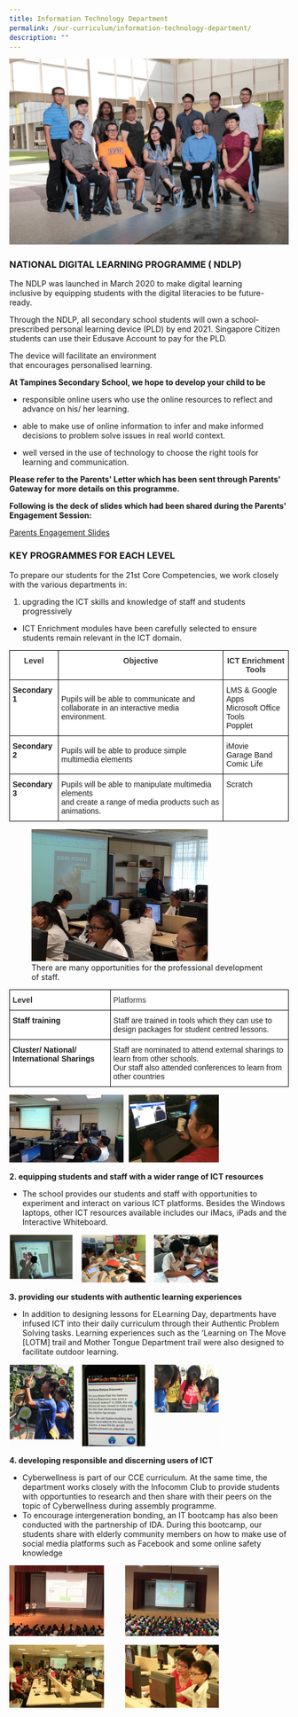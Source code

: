 ```yaml
---
title: Information Technology Department
permalink: /our-curriculum/information-technology-department/
description: ""
---
```

![](/images/CPA%20IT%20department.png)

### NATIONAL DIGITAL LEARNING PROGRAMME ( NDLP)

The NDLP was launched in March 2020 to make digital learning inclusive by equipping students with the digital literacies to be future-ready. 

  
Through the NDLP, all secondary school students will own a school-prescribed personal learning device (PLD) by end 2021. Singapore Citizen students can use their Edusave Account to pay for the PLD.

  
The device will facilitate an environment that encourages personalised learning.

**At Tampines Secondary School, we hope to develop your child to be**  

* responsible online users who use the online resources to reflect and advance on his/ her learning.

* able to make use of online information to infer and make informed decisions to problem solve issues in real world context. 

* well versed in the use of technology to choose the right tools for learning and communication.

**Please refer to the Parents' Letter which has been sent through Parents' Gateway for more details on this programme.** 

**Following is the deck of slides which had been shared during the Parents' Engagement Session:**

[Parents Engagement Slides](/files/TPSS%20Parents%20Meeting%20Slides.pdf)

### KEY PROGRAMMES FOR EACH LEVEL

To prepare our students for the 21st Core Competencies, we work closely with the various departments in:

1. upgrading the ICT skills and knowledge of staff and students progressively

* ICT Enrichment modules have been carefully selected to ensure students remain relevant in the ICT domain.

<style type="text/css">
.tg  {border-collapse:collapse;border-spacing:0;}
.tg td{border-color:black;border-style:solid;border-width:1px;font-family:Arial, sans-serif;font-size:14px;
  overflow:hidden;padding:10px 5px;word-break:normal;}
.tg th{border-color:black;border-style:solid;border-width:1px;font-family:Arial, sans-serif;font-size:14px;
  font-weight:normal;overflow:hidden;padding:10px 5px;word-break:normal;}
.tg .tg-euwl{background-color:#FFF;color:#333333;font-weight:bold;text-align:center;vertical-align:top}
.tg .tg-dgl5{background-color:#FFF;font-weight:bold;text-align:left;vertical-align:top}
.tg .tg-zr06{background-color:#FFF;text-align:left;vertical-align:middle}
.tg .tg-ktyi{background-color:#FFF;text-align:left;vertical-align:top}
</style>
<table class="tg">
<thead>
  <tr>
    <th class="tg-euwl">Level</th>
    <th class="tg-euwl">Objective</th>
    <th class="tg-euwl">ICT Enrichment Tools</th>
  </tr>
</thead>
<tbody>
  <tr>
    <td class="tg-dgl5">Secondary 1</td>
    <td class="tg-zr06">Pupils will  be able to communicate and collaborate in an interactive media environment.</td>
    <td class="tg-ktyi">LMS &amp; Google Apps<br>Microsoft Office Tools<br>Popplet</td>
  </tr>
  <tr>
    <td class="tg-dgl5">Secondary 2</td>
    <td class="tg-zr06">Pupils will  be able to produce simple multimedia elements</td>
    <td class="tg-ktyi">iMovie<br>Garage Band<br>Comic Life</td>
  </tr>
  <tr>
    <td class="tg-dgl5">Secondary 3</td>
    <td class="tg-zr06">Pupils will  be able to manipulate multimedia elements<br>and create a range of media products such as animations.</td>
    <td class="tg-ktyi">Scratch</td>
  </tr>
</tbody>
</table>



<figure>
<img src="/images/ICT%20Enrichment%201.jpg" style="width:75%">
<figcaption>There are many opportunities for the professional development of staff.</figcaption>
</figure>

<style type="text/css">
.tg  {border-collapse:collapse;border-spacing:0;}
.tg td{border-color:black;border-style:solid;border-width:1px;font-family:Arial, sans-serif;font-size:14px;
  overflow:hidden;padding:10px 5px;word-break:normal;}
.tg th{border-color:black;border-style:solid;border-width:1px;font-family:Arial, sans-serif;font-size:14px;
  font-weight:normal;overflow:hidden;padding:10px 5px;word-break:normal;}
.tg .tg-az2b{background-color:#FFF;color:#333333;font-weight:bold;text-align:left;vertical-align:top}
.tg .tg-3c4u{background-color:#FFF;color:#333333;text-align:left;vertical-align:top}
.tg .tg-dgl5{background-color:#FFF;font-weight:bold;text-align:left;vertical-align:top}
.tg .tg-zr06{background-color:#FFF;text-align:left;vertical-align:middle}
.tg .tg-ktyi{background-color:#FFF;text-align:left;vertical-align:top}
</style>
<table class="tg">
<thead>
  <tr>
    <th class="tg-az2b">Level</th>
    <th class="tg-3c4u" colspan="2">Platforms</th>
  </tr>
</thead>
<tbody>
  <tr>
    <td class="tg-dgl5">Staff training</td>
    <td class="tg-zr06" colspan="2">Staff are trained in tools which they can use to design packages for student centred lessons.</td>
  </tr>
  <tr>
    <td class="tg-dgl5">Cluster/ National/ International Sharings</td>
    <td class="tg-ktyi" colspan="2">Staff are nominated to attend external sharings to learn from other schools.<br>Our staff also attended conferences to learn from other countries</td>
  </tr>
</tbody>
</table>

<img src="/images/ict%202.png" style="width:75%">

**2. equipping students and staff with a wider range of ICT resources**  

*   The school provides our students and staff with opportunities to experiment and interact on various ICT platforms. Besides the Windows laptops, other ICT resources available includes our iMacs, iPads and the Interactive Whiteboard.

<img src="/images/ict%203.png" style="width:75%">

**3. providing our students with authentic learning experiences**  

*   In addition to designing lessons for ELearning Day, departments have infused ICT into their daily curriculum through their Authentic Problem Solving tasks. Learning experiences such as the ‘Learning on The Move [LOTM] trail and Mother Tongue Department trail were also designed to facilitate outdoor learning.

<img src="/images/ict%204.png" style="width:75%">

**4. developing responsible and discerning users of ICT**

*   Cyberwellness is part of our CCE curriculum. At the same time, the department works closely with the Infocomm Club to provide students with opportunties to research and then share with their peers on the topic of Cyberwellness during assembly programme.
*   To encourage intergeneration bonding, an IT bootcamp has also been conducted with the partnership of IDA. During this bootcamp, our students share with elderly community members on how to make use of social media platforms such as Facebook and some online safety knowledge

<img src="/images/ict%205.png" style="width:75%">